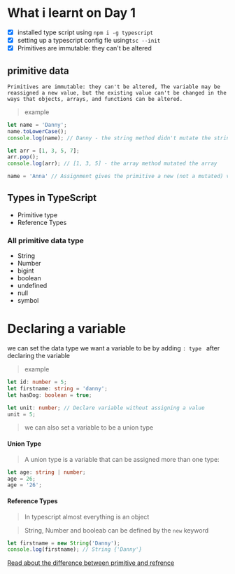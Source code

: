 # What i learnt on Day 1

- [x] installed type script using `npm i -g typescript`
- [x] setting up a typescript config fle using`tsc --init`
- [x] Primitives are immutable: they can't be altered

## primitive data

    Primitives are immutable: they can't be altered, The variable may be reassigned a new value, but the existing value can't be changed in the ways that objects, arrays, and functions can be altered.
> example

```ts
let name = 'Danny';
name.toLowerCase();
console.log(name); // Danny - the string method didn't mutate the string

let arr = [1, 3, 5, 7];
arr.pop();
console.log(arr); // [1, 3, 5] - the array method mutated the array

name = 'Anna' // Assignment gives the primitive a new (not a mutated) value
```

## Types in TypeScript
- Primitive type
- Reference Types

### All primitive data type

- String
- Number
- bigint
- boolean
- undefined
- null
- symbol

# Declaring a variable 
we can set the data type we want a variable to be by adding `: type ` after declaring the variable
> example
```ts
let id: number = 5;
let firstname: string = 'danny';
let hasDog: boolean = true;

let unit: number; // Declare variable without assigning a value
unit = 5;
```

> we can also set a variable to be a union type
#### Union Type
> A union type is a variable that can be assigned more than one type:

```ts
let age: string | number;
age = 26;
age = '26';
```

#### Reference Types
> In typescript almost everything is an object

> String, Number and booleab can be defined by the `new` keyword

```ts
let firstname = new String('Danny');
console.log(firstname); // String {'Danny'}
```
[Read about the difference between primitive and refrence](https://www.freecodecamp.org/news/learn-typescript-beginners-guide/#caveatprimitivevsreferencetypes)


